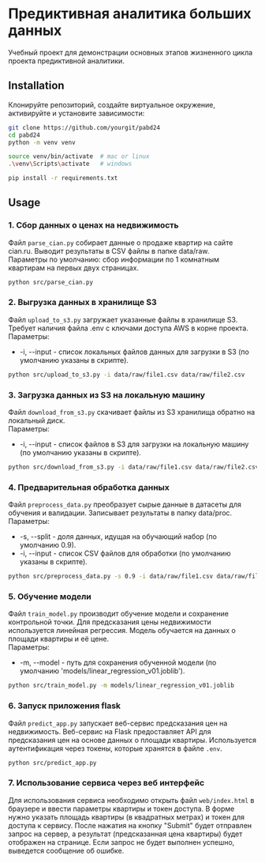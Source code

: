 # Предиктивная аналитика больших данных

Учебный проект для демонстрации основных этапов жизненного цикла проекта предиктивной аналитики.  

## Installation 

Клонируйте репозиторий, создайте виртуальное окружение, активируйте и установите зависимости:  

```sh
git clone https://github.com/yourgit/pabd24
cd pabd24
python -m venv venv

source venv/bin/activate  # mac or linux
.\venv\Scripts\activate   # windows

pip install -r requirements.txt
```

## Usage

### 1. Сбор данных о ценах на недвижимость

Файл `parse_cian.py` собирает данные о продаже квартир на сайте cian.ru. Выводит результаты в CSV файлы в папке data/raw.  
Параметры по умолчанию: сбор информации по 1 комнатным квартирам на первых двух страницах.
```bash
python src/parse_cian.py
```

### 2. Выгрузка данных в хранилище S3

Файл `upload_to_s3.py` загружает указанные файлы в хранилище S3. Требует наличия файла .env с ключами доступа AWS в корне проекта.  
Параметры:
- -i, --input - список локальных файлов данных для загрузки в S3 (по умолчанию указаны в скрипте).
```bash
python src/upload_to_s3.py -i data/raw/file1.csv data/raw/file2.csv
```

### 3. Загрузка данных из S3 на локальную машину

Файл `download_from_s3.py` скачивает файлы из S3 хранилища обратно на локальный диск.  
Параметры:
- -i, --input - список файлов в S3 для загрузки на локальную машину (по умолчанию указаны в скрипте).
```bash
python src/download_from_s3.py -i data/raw/file1.csv data/raw/file2.csv
```

### 4. Предварительная обработка данных

Файл `preprocess_data.py` преобразует сырые данные в датасеты для обучения и валидации. Записывает результаты в папку data/proc.  
Параметры:
- -s, --split - доля данных, идущая на обучающий набор (по умолчанию 0.9).
- -i, --input - список CSV файлов для обработки (по умолчанию указаны в скрипте).
```bash
python src/preprocess_data.py -s 0.9 -i data/raw/file1.csv data/raw/file2.csv
```

### 5. Обучение модели 

Файл `train_model.py` производит обучение модели и сохранение контрольной точки. Для предсказания цены недвижимости используется линейная регрессия. Модель обучается на данных о площади квартиры и её цене.  
Параметры:
- -m, --model - путь для сохранения обученной модели (по умолчанию 'models/linear_regression_v01.joblib').
```bash
python src/train_model.py -m models/linear_regression_v01.joblib
```

### 6. Запуск приложения flask 

Файл `predict_app.py` запускает веб-сервис предсказания цен на недвижимость. Веб-сервис на Flask предоставляет API для предсказания цен на основе данных о площади квартиры. Используется аутентификация через токены, которые хранятся в файле `.env`.
```bash
python src/predict_app.py
```

### 7. Использование сервиса через веб интерфейс

Для использования сервиса необходимо открыть файл `web/index.html` в браузере и ввести параметры квартиры и токен доступа. В форме нужно указать площадь квартиры (в квадратных метрах) и токен для доступа к сервису. После нажатия на кнопку "Submit" будет отправлен запрос на сервер, а результат (предсказанная цена квартиры) будет отображен на странице. Если запрос не будет выполнен успешно, выведется сообщение об ошибке.